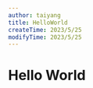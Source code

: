 ```yaml
---
author: taiyang
title: HelloWorld
createTime: 2023/5/25
modifyTime: 2023/5/25
---
```


# Hello World 
